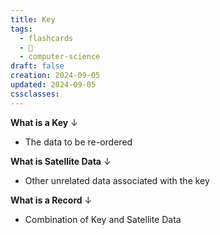 ```yaml
---
title: Key
tags:
  - flashcards
  - 🌱
  - computer-science
draft: false
creation: 2024-09-05
updated: 2024-09-05
cssclasses: 
---
```

**What is a Key**
↓
- The data to be re-ordered
<!--SR:!2025-08-23,258,330-->

**What is Satellite Data**
↓
- Other unrelated data associated with the key
<!--SR:!2025-08-15,251,330-->

**What is a Record**
↓
- Combination of Key and Satellite Data
<!--SR:!2025-01-05,29,294-->